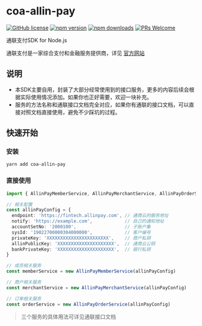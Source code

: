 # coa-allin-pay

[![GitHub license](https://img.shields.io/badge/license-MIT-green.svg?style=flat-square)](LICENSE)
[![npm version](https://img.shields.io/npm/v/coa-allin-pay.svg?style=flat-square)](https://www.npmjs.org/package/coa-allin-pay)
[![npm downloads](https://img.shields.io/npm/dm/coa-allin-pay.svg?style=flat-square)](http://npm-stat.com/charts.html?package=coa-allin-pay)
[![PRs Welcome](https://img.shields.io/badge/PRs-welcome-brightgreen.svg?style=flat-square)](https://github.com/coajs/coa-allin-pay/pulls)

通联支付SDK for Node.js

通联支付是一家综合支付和金融服务提供商，详见 [官方网站](https://www.allinpay.com/)

## 说明

- 本SDK主要自用，封装了大部分经常使用到的接口服务，更多的内容后续会根据实际使用情况添加。如果你也正好需要，欢迎一块补充。
- 服务的方法名称和通联接口文档完全对应，如果你有通联的接口文档，可以直接对照文档直接使用，避免不少踩坑的过程。

## 快速开始

### 安装

```shell
yarn add coa-allin-pay
```

### 直接使用

```typescript
import { AllinPayMemberService, AllinPayMerchantService, AllinPayOrderService } from 'coa-allin-pay'

// 相关配置
const allinPayConfig = {
  endpoint: 'https://fintech.allinpay.com', // 通商云的服务地址
  notify: 'https://example.com',            // 自己的通知地址
  accountSetNo: '2000100',                  // 子账户集
  sysId: '19022700000304000000',            // 客户编号
  privateKey: 'XXXXXXXXXXXXXXXXXXXXXXX',    // 商户私钥
  allinPublicKey: 'XXXXXXXXXXXXXXXXXXXXX',  // 通商云公钥
  bankPrivateKey: 'XXXXXXXXXXXXXXXXXXXXX',  // 银行私钥
}

// 成员相关服务
const memberService = new AllinPayMemberService(allinPayConfig)

// 商户相关服务
const merchantService = new AllinPayMerchantService(allinPayConfig)

// 订单相关服务
const orderService = new AllinPayOrderService(allinPayConfig)
```

> 三个服务的具体用法可详见通联接口文档